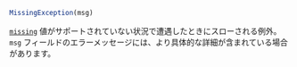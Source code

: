 ```julia
MissingException(msg)
```

[`missing`](@ref) 値がサポートされていない状況で遭遇したときにスローされる例外。`msg` フィールドのエラーメッセージには、より具体的な詳細が含まれている場合があります。
